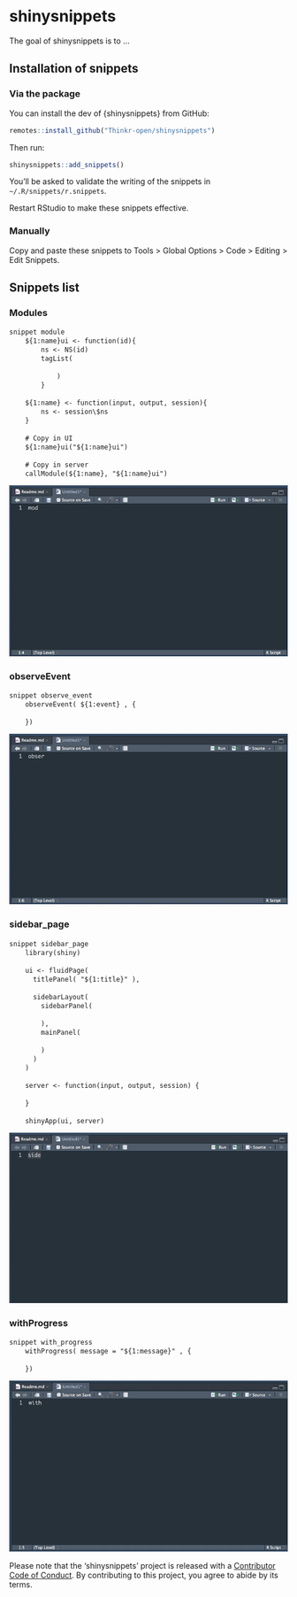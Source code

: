 
<!-- README.md is generated from README.Rmd. Please edit that file -->

# shinysnippets

The goal of shinysnippets is to …

## Installation of snippets

### Via the package

You can install the dev of {shinysnippets} from GitHub:

``` r
remotes::install_github("Thinkr-open/shinysnippets")
```

Then run:

``` r
shinysnippets::add_snippets()
```

You’ll be asked to validate the writing of the snippets in
`~/.R/snippets/r.snippets`.

Restart RStudio to make these snippets effective.

### Manually

Copy and paste these snippets to Tools \> Global Options \> Code \>
Editing \> Edit Snippets.

## Snippets list

### Modules

    snippet module
        ${1:name}ui <- function(id){
            ns <- NS(id)
            tagList(
            
                )
            }
    
        ${1:name} <- function(input, output, session){
            ns <- session\$ns
        }
        
        # Copy in UI
        ${1:name}ui("${1:name}ui")
        
        # Copy in server
        callModule(${1:name}, "${1:name}ui")

![](readmefigs/module_snippet.gif)

### observeEvent

    snippet observe_event
        observeEvent( ${1:event} , {
        
        })

![](readmefigs/observeEvent_snippet.gif)

### sidebar\_page

    snippet sidebar_page
        library(shiny)
        
        ui <- fluidPage(
          titlePanel( "${1:title}" ), 
          
          sidebarLayout(
            sidebarPanel(
            
            ),
            mainPanel(
            
            )
          )
        )
        
        server <- function(input, output, session) {
          
        }
        
        shinyApp(ui, server)

![](readmefigs/sidebarpage.gif)

### withProgress

    snippet with_progress
        withProgress( message = "${1:message}" , {
        
        })

![](readmefigs/with_progress_snippet.gif)

Please note that the ‘shinysnippets’ project is released with a
[Contributor Code of Conduct](CODE_OF_CONDUCT.md). By contributing to
this project, you agree to abide by its terms.
